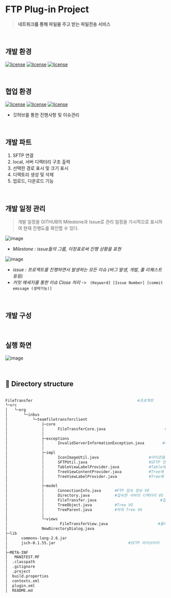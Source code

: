# FTP Plug-in Project

> **네트워크를 통해 파일을 주고 받는 파일전송 서비스**

<br>

## 개발 환경

 [![license](https://img.shields.io/badge/java-1.8-yellow)](https://img.shields.io/badge/java-1.8-yellow) [![license](https://img.shields.io/badge/eclipse-4.10-green)](https://img.shields.io/badge/eclipse-4.10-green) [![license](https://img.shields.io/badge/windowbuilder-1.9.1-blue)](https://img.shields.io/badge/windowbuilder-1.9.1-blue)

<br>

## 협업 환경 

[![license](https://img.shields.io/badge/git-2.22-yellow.svg)](https://img.shields.io/badge/git-2.22-yellow) [![license](https://img.shields.io/badge/github-github.com%2F2hw%2FTeamPlug--in-green.svg)](https://img.shields.io/badge/github-github.com%2F2hw%2FTeamPlug--in-green) [![license](https://img.shields.io/badge/sourceTree-3.13-blue.svg)](https://img.shields.io/badge/sourceTree-3.13-blue)

+ 깃허브를 통한 진행사항 및 이슈관리

<br>

## 개발 파트
1.  SFTP 연결
2.  local, 서버 디렉터리 구조 출력
3.  선택한 경로 표시 및 크기 표시
4.  디렉토리 생성 및 삭제
5.  업로드, 다운로드 기능

<br>

## 개발 일정 관리
> 개발 일정을 GITHUB의 Milestone과 Issue로 관리
일정을 가시적으로 표시하여 현재 진행도를 확인할 수 있다.


![image](https://user-images.githubusercontent.com/38846776/63754756-5d07a880-c8f0-11e9-9fad-e49740c5084c.png)
 + *Milestone   :  issue들의 그룹,  이정표로써 진행 상황을 표현*

![image](https://user-images.githubusercontent.com/38846776/63754982-bb348b80-c8f0-11e9-8d0a-4ac9ad07ad30.png)
  + *issue  :  프로젝트를 진행하면서 발생하는 모든 이슈 (버그 발생, 개발, 풀 리퀘스트 등등)*
  + *커밋 메세지를 통한 이슈 Close  처리*   ->  ``` (Keyword] [Issue Number] [commit emssage (생략가능)]```



  <br>

## 개발 구성


<br>

## 실행 화면

![image](https://user-images.githubusercontent.com/36910089/63744562-a77e2a80-c8da-11e9-9c4b-0ba902d2b575.png)

<br>


## 📂 Directory structure

```bash
                        
FileTransfer										      #프로젝트
└─src
│   └─org
│       └─inbus
│           └─teamfiletransferclient
│               ├─core
│               │      FileTransferCore.java					      #컨트롤러
│               │
│               ├─exceptions
│               │      InvalidServerInformationException.java	     #예외 처리
│               │
│               ├─impl
│               │      IconImageUtil.java				       #아이콘을 표시하는 Util 클래스
│               │      SFTPUtil.java					       #SFTP 연결 클래스 
│               │      TableViewLabelProvider.java		       #Table에 표시되는 데이터 제어 클래스
│               │      TreeViewContentProvider.java		       #Tree에 보여질 노드를 리턴하는 클래스
│               │      TreeViewLabelProvider.java		       #Tree에 표시될 노드 제어 클래스
│               │
│               ├─model
│               │      ConnectionInfo.java		#FTP 접속 정보 VO
│               │      Directory.java			#접속한 서버의 디렉터리 VO
│               │      FileTransfer.java						    #접속한 서버의 파일 정보 VO
│               │      TreeObject.java			#Tree VO
│               │      TreeParent.java			#하위 Tree VO
│               │
│               └─views
│                       FileTransferView.java					   #플러그인 메인 뷰
│	            NewDirectoryDialog.java                                 #새 디렉터리 생성 
├─lib
│      commons-lang-2.6.jar
│      jsch-0.1.55.jar							      #SFTP 라이브러리
│
├─META-INF
│   MANIFEST.MF
│  .classpath
│  .gitignore
│  .project
│  build.properties
│  contexts.xml
│  plugin.xml
│  README.md
```
